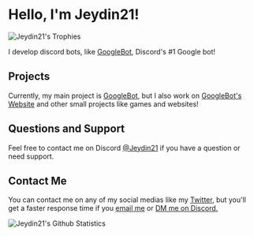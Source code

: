 # Hello, I'm Jeydin21!

![Jeydin21's Trophies](https://github-profile-trophy.vercel.app/?username=Jeydin21&theme=onedark)

I develop discord bots, like [GoogleBot](https://top.gg/bot/721215949088358420), Discord's #1 Google bot!

## Projects
Currently, my main project is [GoogleBot](https://top.gg/bot/721215949088358420), but I also work on [GoogleBot's Website](https://jeydin21.github.io/commands) and other small projects like games and websites!

## Questions and Support
Feel free to contact me on Discord [@Jeydin21](https://discord.com/users/667354950321569792) if you have a question or need support.

## Contact Me
You can contact me on any of my social medias like my [Twitter](https://twitter.com/Jeydin21), but you'll get a faster response time if you [email me](mailto:JeyPham21@gmail.com) or [DM me on Discord.](https://discord.com/users/667354950321569792)

![Jeydin21's Github Statistics](https://github-readme-stats.vercel.app/api?username=Jeydin21&count_private=true&theme=tokyonight&show_icons=true)

